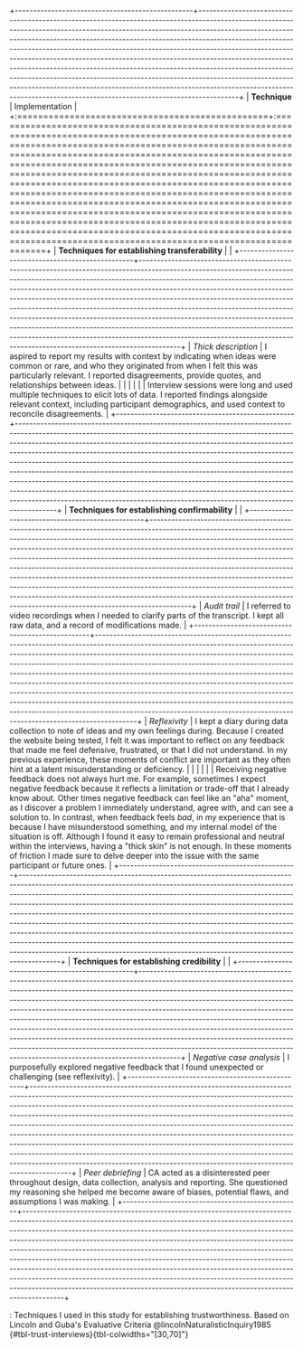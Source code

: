 +-------------------------------------------------+-----------------------------------------------------------------------------------------------------------------------------------------------------------------------------------------------------------------------------------------------------------------------------------------------------------------------------------------------------------------------------------------------------------------------------------------------------------------------------------------------------------------------------------------------------------------------------------------------------------------------------------------------------------------------------------------------------------------------------------------+
| **Technique**                                   | Implementation                                                                                                                                                                                                                                                                                                                                                                                                                                                                                                                                                                                                                                                                                                                          |
+:================================================+:========================================================================================================================================================================================================================================================================================================================================================================================================================================================================================================================================================================================================================================================================================================================================+
| **Techniques for establishing transferability** |                                                                                                                                                                                                                                                                                                                                                                                                                                                                                                                                                                                                                                                                                                                                         |
+-------------------------------------------------+-----------------------------------------------------------------------------------------------------------------------------------------------------------------------------------------------------------------------------------------------------------------------------------------------------------------------------------------------------------------------------------------------------------------------------------------------------------------------------------------------------------------------------------------------------------------------------------------------------------------------------------------------------------------------------------------------------------------------------------------+
| *Thick description*                             | I aspired to report my results with context by indicating when ideas were common or rare, and who they originated from when I felt this was particularly relevant. I reported disagreements, provide quotes, and relationships between ideas.                                                                                                                                                                                                                                                                                                                                                                                                                                                                                           |
|                                                 |                                                                                                                                                                                                                                                                                                                                                                                                                                                                                                                                                                                                                                                                                                                                         |
|                                                 | Interview sessions were long and used multiple techniques to elicit lots of data. I reported findings alongside relevant context, including participant demographics, and used context to reconcile disagreements.                                                                                                                                                                                                                                                                                                                                                                                                                                                                                                                      |
+-------------------------------------------------+-----------------------------------------------------------------------------------------------------------------------------------------------------------------------------------------------------------------------------------------------------------------------------------------------------------------------------------------------------------------------------------------------------------------------------------------------------------------------------------------------------------------------------------------------------------------------------------------------------------------------------------------------------------------------------------------------------------------------------------------+
| **Techniques for establishing confirmability**  |                                                                                                                                                                                                                                                                                                                                                                                                                                                                                                                                                                                                                                                                                                                                         |
+-------------------------------------------------+-----------------------------------------------------------------------------------------------------------------------------------------------------------------------------------------------------------------------------------------------------------------------------------------------------------------------------------------------------------------------------------------------------------------------------------------------------------------------------------------------------------------------------------------------------------------------------------------------------------------------------------------------------------------------------------------------------------------------------------------+
| *Audit trail*                                   | I referred to video recordings when I needed to clarify parts of the transcript. I kept all raw data, and a record of modifications made.                                                                                                                                                                                                                                                                                                                                                                                                                                                                                                                                                      |
+-------------------------------------------------+-----------------------------------------------------------------------------------------------------------------------------------------------------------------------------------------------------------------------------------------------------------------------------------------------------------------------------------------------------------------------------------------------------------------------------------------------------------------------------------------------------------------------------------------------------------------------------------------------------------------------------------------------------------------------------------------------------------------------------------------+
| *Reflexivity*                                   | I kept a diary during data collection to note of ideas and my own feelings during. Because I created the website being tested, I felt it was important to reflect on any feedback that made me feel defensive, frustrated, or that I did not understand. In my previous experience, these moments of conflict are important as they often hint at a latent misunderstanding or deficiency.                                                                                                                                                                                                                                                                                                                                              |
|                                                 |                                                                                                                                                                                                                                                                                                                                                                                                                                                                                                                                                                                                                                                                                                                                         |
|                                                 | Receiving negative feedback does not always hurt me. For example, sometimes I expect negative feedback because it reflects a limitation or trade-off that I already know about. Other times negative feedback can feel like an "aha" moment, as I discover a problem I immediately understand, agree with, and can see a solution to. In contrast, when feedback feels *bad*, in my experience that is because I have misunderstood something, and my internal model of the situation is off. Although I found it easy to remain professional and neutral within the interviews, having a "thick skin" is not enough. In these moments of friction I made sure to delve deeper into the issue with the same participant or future ones. |
+-------------------------------------------------+-----------------------------------------------------------------------------------------------------------------------------------------------------------------------------------------------------------------------------------------------------------------------------------------------------------------------------------------------------------------------------------------------------------------------------------------------------------------------------------------------------------------------------------------------------------------------------------------------------------------------------------------------------------------------------------------------------------------------------------------+
| **Techniques for establishing credibility**     |                                                                                                                                                                                                                                                                                                                                                                                                                                                                                                                                                                                                                                                                                                                                         |
+-------------------------------------------------+-----------------------------------------------------------------------------------------------------------------------------------------------------------------------------------------------------------------------------------------------------------------------------------------------------------------------------------------------------------------------------------------------------------------------------------------------------------------------------------------------------------------------------------------------------------------------------------------------------------------------------------------------------------------------------------------------------------------------------------------+
| *Negative case analysis*                        | I purposefully explored negative feedback that I found unexpected or challenging (see reflexivity).                                                                                                                                                                                                                                                                                                                                                                                                                                                                                                                                                                                                                         |
+-------------------------------------------------+-----------------------------------------------------------------------------------------------------------------------------------------------------------------------------------------------------------------------------------------------------------------------------------------------------------------------------------------------------------------------------------------------------------------------------------------------------------------------------------------------------------------------------------------------------------------------------------------------------------------------------------------------------------------------------------------------------------------------------------------+
| *Peer debriefing*                               | CA acted as a disinterested peer throughout design, data collection, analysis and reporting. She questioned my reasoning she helped me become aware of biases, potential flaws, and assumptions I was making.                                                                                                                                                                                                                                                                                                                                                                                                                                                                                                                           |
+-------------------------------------------------+-----------------------------------------------------------------------------------------------------------------------------------------------------------------------------------------------------------------------------------------------------------------------------------------------------------------------------------------------------------------------------------------------------------------------------------------------------------------------------------------------------------------------------------------------------------------------------------------------------------------------------------------------------------------------------------------------------------------------------------------+

: Techniques I used in this study for establishing trustworthiness. Based on Lincoln and Guba's Evaluative Criteria @lincolnNaturalisticInquiry1985 {#tbl-trust-interviews}{tbl-colwidths="\[30,70\]"}